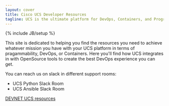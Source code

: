```yaml
---
layout: cover
title: Cisco UCS Developer Resources
tagline: UCS is the ultimate platform for DevOps, Containers, and Programmability. <br>Here we give you the resources to know how to make it happen with the tools you already love.
---
```

{% include JB/setup %}

This site is dedicated to helping you find the resources you need to achieve whatever mission you have with your UCS platform in terms of
pragammability, DevOps, or Containers.  Here you'll find how UCS integrates in with OpenSource tools to create the best DevOps experience
you can get.  

You can reach us on slack in different support rooms:

* UCS Python Slack Room
* UCS Ansible Slack Room

<a class="btn" href="https://developer.cisco.com/site/ucs-dev-center/index.gsp">DEVNET UCS resources</a>
